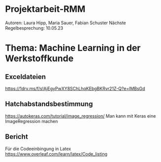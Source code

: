 # Projektarbeit-RMM
Autoren: Laura Hipp, Maria Sauer, Fabian Schuster
Nächste Regelbesprechung: 10.05.23
# Thema: Machine Learning in der Werkstoffkunde
## Exceldateien
https://1drv.ms/f/s!AjEgyPwXY8SChLhqKEbgBKRvr21Z-Q?e=lMBsGd
## Hatchabstandsbestimmung
https://autokeras.com/tutorial/image_regression/ Man kann mit Keras eine ImageRegression machen
## Bericht
Für die Codeeinbingung in Latex
https://www.overleaf.com/learn/latex/Code_listing
